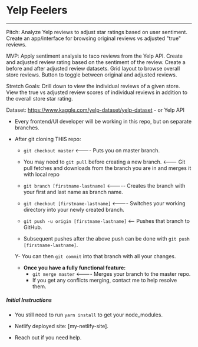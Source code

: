 # Yelp Feelers
___

Pitch: Analyze Yelp reviews to adjust star ratings based on user sentiment. Create an app/interface for browsing original reviews vs adjusted "true" reviews.

MVP: Apply sentiment analysis to taco reviews from the Yelp API. Create and adjusted review rating based on the sentiment of the review. Create a before and after adjusted review datasets. Grid layout to browse overall store reviews. Button to toggle between original and adjusted reviews.

Stretch Goals:  Drill down to view the individual reviews of a given store. View the true vs adjusted review scores of individual reviews in addition to the overall store star rating.

Dataset: https://www.kaggle.com/yelp-dataset/yelp-dataset - or Yelp API


- Every frontend/UI developer will be working in this repo, but on separate branches.

- After git cloning THIS repo:
   - `git checkout master` <---- Puts you on master branch.

   - You may need to `git pull` before creating a new branch. <--- Git pull fetches and downloads from the branch you are in and merges it with local repo
   
  - `git branch [firstname-lastname]` <-----  Creates the branch with your first and last name as branch name. 
     
  - `git checkout [firstname-lastname]` <---- Switches your working directory into your newly created branch.
  
  - `git push -u origin [firstname-lastname]` <-- Pushes that branch to GitHub.
  - Subsequent pushes after the above push can be done with `git push [firstname-lastname]`.
   
   Y- You can then `git commit` into that branch with all your changes.

   - **Once you have a fully functional feature:**
      -  `git merge master` <---- Merges your branch to the master repo.
      -  If you get any conflicts merging, contact me to help resolve them.


##### Initial Instructions

- You still need to run `yarn install` to get your node_modules.

- Netlify deployed site: [my-netlify-site].

- Reach out if you need help.
